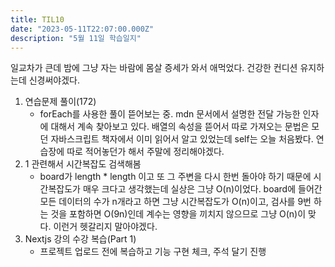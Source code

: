 ```yaml
---
title: TIL10
date: "2023-05-11T22:07:00.000Z"
description: "5월 11일 학습일지"
---
```

일교차가 큰데 밤에 그냥 자는 바람에 몸살 증세가 와서 애먹었다. 건강한 컨디션 유지하는데 신경써야겠다.    
1. 연습문제 풀이(172)    
    - forEach를 사용한 풀이 뜯어보는 중. mdn 문서에서 설명한 전달 가능한 인자에 대해서 계속 찾아보고 있다. 배열의 속성을 뜯어서 따로 가져오는 문법은 모던 자바스크립트 책자에서 이미 읽어서 알고 있었는데 self는 오늘 처음봤다. 연습장에 따로 적어놓던가 해서 주말에 정리해야겠다.    
2. 1 관련해서 시간복잡도 검색해봄    
    - board가 length * length 이고 또 그 주변을 다시 한번 돌아야 하기 때문에 시간복잡도가 매우 크다고 생각했는데 실상은 그냥 O(n)이었다. board에 들어간 모든 데이터의 수가 n개라고 하면 그냥 시간복잡도가 O(n)이고, 검사를 9번 하는 것을 포함하면 O(9n)인데 계수는 영향을 끼치지 않으므로 그냥 O(n)이 맞다. 이런거 헷갈리지 말아야겠다.    
3. Nextjs 강의 수강 복습(Part 1)    
    - 프로젝트 업로드 전에 복습하고 기능 구현 체크, 주석 달기 진행    